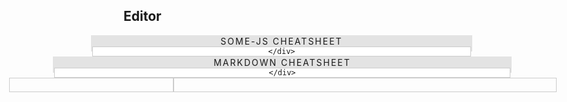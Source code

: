 ## Editor

<style>
    .cm-s-neo .CodeMirror-gutters {
        border-right: 0.1rem solid #ccc;
        padding-right: 0.2rem;
        margin-right: 0.3rem;
    }
    .CodeMirror.cm-s-neo {
        border: 0.1rem solid #ccc;
    }
    .cm-s-neo .CodeMirror-linenumber {
        color: #ccc;
    }
    #out {
        border: 0.1rem solid #ccc;
        position: absolute;
        top: 0;
        left: 0;
        width: 100%;
        height: 100%;
    }
    #edit {
        border: 0.1rem solid #ccc;
    }
    #ohhai, #ohhai2 {
        margin: 0 -10.5%;
        text-align: center;
        border: 1px solid rgba(0,0,0,0.1);
        border-width: 1px 2px;
        position: relative;
        left: 1px;
        cursor: pointer;
        user-select: none;
        height: 24px;
        overflow-y: visible;
        z-index: 10;
    }
    #ohhai2 { z-index: 20; }
    #ohbai, #ohbai2 {
        background-color: rgba(0,0,0,0.1);
        text-transform: uppercase;
        letter-spacing: 2px;
    }
    #cheat-sheet, #cheat-sheet2 {
        background-color: #fff;
        border: 1px solid #ccc;
    }
    #cheat-sheet .highlight, #cheat-sheet2 .highlight {
        font-weight: bold;
        background-color: rgba(0,0,0,0.2);
    }
    #cheat-sheet td, #cheat-sheet2 td {
        padding: 10px;
    }
    #cheat-sheet pre, #cheat-sheet2 pre {
        margin: 0;
        white-space: pre-wrap;
    }
    #cheat-sheet p, #cheat-sheet2 p {
        margin: 0;
    }
    #cheat-sheet pre code, #cheat-sheet2 pre code {
        margin-bottom: -15px;
        padding: 0;
    }
</style>

<div id="ohhai2" onclick="expandSheet2();">
    <div id="ohbai2">some-js Cheatsheet</div>
    <div id="cheat-sheet2">
        
    </div>
</div>
<div id="ohhai" onclick="expandSheet();">
    <div id="ohbai">Markdown Cheatsheet</div>
    <div id="cheat-sheet">
        
    </div>
</div>
<div id="hello" style="height:90%;resize:vertical;position:relative;margin-left:-10%;margin-right:-10%;">
    <div id="edit" style="height:100%;width:30%"></div>
    <div id="out" style="position:absolute;left:30%;width:70%;overflow:auto;">
        <div id="outp" class="container"></div>
    </div>
</div>

<script>
    loadSources([
        [0,'https://cdn.jsdelivr.net/codemirror/4.5.0/codemirror.min.js'],
        [1,'https://cdn.jsdelivr.net/codemirror/4.5.0/codemirror.css']
    ]);

    var isOpen = false;
    var isOpen2 = false;
    
    function expandSheet2() {
        if (!isOpen2) $('#cheat-sheet2').html('<table style="width:100%"><tbody><tr><td><pre><code>This is far<span class="highlight">{hspace(50px)}</span>from this.</code></pre></td><td><p>Units can be `px`, `cm`, `mm` or any CSS unit. Can be negative.</p></td></tr><tr><td><pre><code>This is way above\n\n<span class="highlight">{vspace(50px)}</span>\n\nthis.</code></pre></td><td><p>Similar to above, will break the paragraph. Can be negative.</p></td></tr><tr><td><pre><code><span class="highlight">{color(green)This will be green}</span></code></pre></td><td><p>Colour names, hex-codes, rgb(a) values accepted</p></td></tr><tr><td><pre><code>This whole paragraph will \r\nhave a <span class="highlight">{modify(background-color,blue)}</span> blue background.</code></pre></td><td><p>Modify the parent of the text. First argument is CSS property, second is its value.</p></td></tr><tr><td><pre><code><span class="highlight">{menu()Home,About Us,Contact Us}</span></code></pre></td><td><p>Creates a menu, that shows/hides the header with the same name (and its subcontent). Header sizing will determine its subcontent.</p></td></tr><tr><td><pre><code><span class="highlight">{header(3)This is a h3 element}</span></code></pre></td><td><p>Essentially the same as Markdown `### This is...` except it doesn\'t affect menus, which is sometimes helpful. Number is header size(&lt;h#&gt;).</p></td></tr><tr><td><pre><code><span class="highlight">{tagline()Don\'t call us, we\'ll call you.}</span></code></pre></td><td><p>Creates a \'tagline\' with adaptive font sizing.</p></td></tr><tr><td><pre><code><span class="highlight">{icon(smile-o)}</span></code></pre></td><td><p>Adds font-awesome icon. This example adds the `fa-smile-o` icon.</p></td></tr><tr><td><pre><code><span class="highlight">{font(Arial)A different font!}</span></code></pre></td><td><p>Changes font. Font needs to be imported (or a standard web font).</p></td></tr></tbody></table>');
        else $('#cheat-sheet2').html("");
        
        if (!isOpen2) $('#ohbai2').html("Hide");
        else $('#ohbai2').html("some-js Cheatsheet");
        
        isOpen2 = !isOpen2;
        isOpen = true;
        expandSheet();
    }
    
    function expandSheet() {
        if (!isOpen) $('#cheat-sheet').html('<table style="width:100%"><tbody><tr><td><pre><code><span class="highlight">//</span>This is italicized<span class="highlight">//</span>, <wbr><span class="highlight">*</span>this is bold<span class="highlight">*</span> <wbr>and <span class="highlight">_</span>this is underlined<span class="highlight">_</span>.</code></pre></td><td><p>They can be used together on the same word or phrase. <strong style="color:blue;">Different to Markdown.</strong></p></td></tr><tr><td><pre><code><span class="highlight">/*</span> This is a comment <span class="highlight">*/</span></code></pre></td><td><p>Removed from output. You should therefore use <code>*// ... //*</code> instead of <code>//* ... *//</code> for bold and italic.</p></td></tr><tr><td><pre><code><span class="highlight">#</span> This is a first level header</code></pre></td><td><p>Use one or more hash marks for headers: <code>#&nbsp;H1</code>, <code>##&nbsp;H2</code> ... <code>######&nbsp;H6</code></p></td></tr><tr><td><pre><code>This is a link to <wbr><span class="highlight">[Google](http://www.google.com)</span></code></pre></td><td><p>Visible text in the square brackets, link in the parentheses.</p></td></tr><tr><td><pre><code>First line.<span class="highlight">  \n</span>Second line.</code></pre></td><td><p>End a line with two spaces for a linebreak.</p></td></tr><tr><td><pre><code>First paragraph.<span class="highlight">\n\n</span>Second paragraph.</code></pre></td><td><p>Start a new paragraph by having an empty line between them.</p></td></tr><tr><td><pre><code><span class="highlight">- </span>Unordered list item\n<span class="highlight">- </span>Unordered list item</code></pre></td><td><p>Unordered (bulleted) lists use asterisks, pluses, or hyphens (<code>*</code>, <code>+</code>, or<code>-</code>) as list markers.</p></td></tr><tr><td><pre><code><span class="highlight">1. </span>Ordered list item<span class="highlight">\n2. </span>Ordered list item</code></pre></td><td><p>Ordered (numbered) lists use regular numbers, followed by periods, as list markers.</p></td></tr><tr><td><pre><code><span class="highlight">```\n</span>print("This is a code block");\n<span class="highlight">```</span></code></pre></td><td><p>Three backticks above and below for a preformatted block.</p></td></tr><tr><td><pre><code>Let\'s talk about <span class="highlight">`</span>&lt;html&gt;<span class="highlight">`</span>!</code></pre></td><td><p>Use backticks for inline code.</p></td></tr><tr><td><pre><code><span class="highlight">![](http://www.w3schools.com/html/pic_mountain.jpg)</span></code></pre></td><td><p>Images are exactly like links, with an exclamation mark in front of them.</p></td></tr></tbody></table>');
        else $('#cheat-sheet').html("");
        
        if (!isOpen) $('#ohbai').html("Hide");
        else $('#ohbai').html("Markdown Cheatsheet");
        
        isOpen = !isOpen;
    }

    window.defer(function(){
        var cm = CodeMirror(document.getElementById('edit'), {
          lineWrapping: true,
          lineNumbers: true
        });
        
        var x = window.changePage;
        window.changePage = function(a) {
            x(a);
            if (a === "Editor") {
                cm.refresh();
            }
        };
        
        cm.setValue("These examples are from the cheatsheets you can look at above whilst using the editor.\r\n\r\n{menu()markdown examples,some-js examples}\r\n\r\n# markdown examples\r\n\r\n---\r\n\r\n\/\/This is italicized\/\/, *this is bold* and _this is underlined_.\r\n\r\n---\r\n\r\n\/* This is a comment *\/ This isn\'t a comment.\r\n\r\n---\r\n\r\n#### This is a fourth level header\r\n\r\n---\r\n\r\nThis is a link to [Google](http:\/\/www.google.com)\r\n\r\n---\r\n\r\nFirst line.  \r\nSecond line.\r\n\r\n---\r\n\r\nFirst paragraph.\r\n\r\nSecond paragraph.\r\n\r\n---\r\n\r\n- Unordered list item\r\n- Unordered list item\r\n\r\n---\r\n\r\n1. Ordered list item\r\n2. Ordered list item\r\n\r\n---\r\n\r\n```\r\nprint(\"This is a code block\");\r\n```\r\n\r\n---\r\n\r\nLet\'s talk about `<html>`!\r\n\r\n---\r\n\r\n![](http:\/\/www.w3schools.com\/html\/pic_mountain.jpg)\r\n\r\n# some-js examples\r\n\r\nThis is far{hspace(50px)}from this.\r\n\r\n---\r\n\r\nThis is way above\r\n\r\n{vspace(50px)}\r\n\r\nthis.\r\n\r\n---\r\n\r\n{color(green)This will be green}\r\n\r\n---\r\n\r\nThis whole paragraph will have a {modify(background-color,blue)} blue background.\r\n\r\n---\r\n\r\n{menu()Home,About Us,Contact Us}\r\n\r\n---\r\n\r\n{header(3)This is a h3 element}\r\n\r\n---\r\n\r\n{tagline()Don\'t call us, we\'ll call you.}\r\n\r\n---\r\n\r\n{icon(smile-o)}\r\n\r\n---\r\n\r\n{font(Arial)A different font!}\r\n\r\n<style>#outp :not(hr) + nav {background-color: transparent; border: 1px dashed black}</style>");
        $("#edit").trigger("click");
        updateView();
        
        document.getElementById('edit').children[0].style.height = "100%";
        document.getElementById('hello').style.height = window.innerHeight + "px";
        
        function updateView() {
            document.getElementById("outp").innerHTML = generate(cm.getValue());
            contextualise();
        }
        
        cm.on("change", updateView);
        
    }, "typeof CodeMirror !== 'undefined'");
</script>